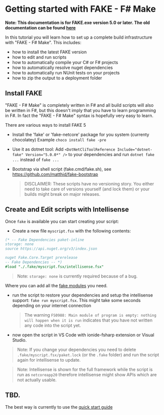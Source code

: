 # Getting started with FAKE - F# Make

**Note:  This documentation is for FAKE.exe version 5.0 or later. The old documentation can be found [here](legacy-gettingstarted.html)**

In this tutorial you will learn how to set up a complete build infrastructure with "FAKE - F# Make". This includes:

* how to install the latest FAKE version
* how to edit and run scripts
* how to automatically compile your C# or F# projects
* how to automatically resolve nuget dependencies
* how to automatically run NUnit tests on your projects
* how to zip the output to a deployment folder

## Install FAKE

"FAKE - F# Make" is completely written in F# and all build scripts will also be written in F#, but this doesn't imply that you have to learn programming in F#. In fact the "FAKE - F# Make" syntax is hopefully very easy to learn.

There are various ways to install FAKE 5

- Install the 'fake' or 'fake-netcore' package for you system (currenty chocolatey)
  Example `choco install fake -pre`
- Use it as dotnet tool: Add `<DotNetCliToolReference Include="dotnet-fake" Version="5.0.0*" />` to your dependencies and run `dotnet fake ...` instead of `fake ...`
- Bootstrap via shell script (fake.cmd/fake.sh), see https://github.com/matthid/fake-bootstrap
  
  > DISCLAIMER: These scripts have no versioning story. You either need to take care of versions yourself (and lock them) or your builds might break on major releases.

## Create and Edit scripts with Intellisense

Once `fake` is available you can start creating your script:

- Create a new file `myscript.fsx` with the following contents:

```fsharp
(* -- Fake Dependencies paket-inline
storage: none
source https://api.nuget.org/v3/index.json

nuget Fake.Core.Target prerelease
-- Fake Dependencies -- *)
#load "./.fake/myscript.fsx/intellisense.fsx"
```

> Note: `storage: none` is currently required because of a bug.

Where you can add all the [fake modules](fake-fake5-modules.html) you need.

- run the script to restore your dependencies and setup the intellisense support: `fake run myscript.fsx`.
  This might take some seconds depending on your internet connection

  > The warning `FS0988: Main module of program is empty: nothing will happen when it is run` indicates that you have not written any code into the script yet.

- now open the script in VS Code with ionide-fsharp extension or Visual Studio.

> Note: If you change your dependencies you need to delete `.fake/myscript.fsx/paket.lock` (or the `.fake` folder) and run the script again for intellisense to update.


> Note: Intellisense is shown for the full framework while the script is run as `netcoreapp20` therefore intellisense might show APIs which are not actually usable.

## TBD.

The best way is currently to use the [quick start guide](fake-dotnetcore.html)